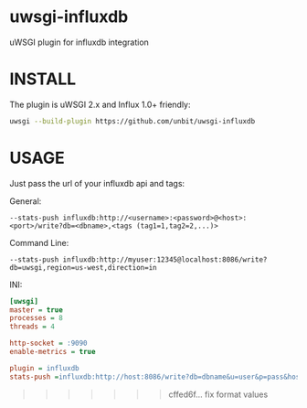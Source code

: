 uwsgi-influxdb
==============

uWSGI plugin for influxdb integration

INSTALL
=======

The plugin is uWSGI 2.x and Influx 1.0+ friendly:

```sh
uwsgi --build-plugin https://github.com/unbit/uwsgi-influxdb
```

USAGE
=====

Just pass the url of your influxdb api and tags:

General:

```
--stats-push influxdb:http://<username>:<password>@<host>:<port>/write?db=<dbname>,<tags (tag1=1,tag2=2,...)>
```

Command Line:

```
--stats-push influxdb:http://myuser:12345@localhost:8086/write?db=uwsgi,region=us-west,direction=in
```


INI:

```ini
[uwsgi]
master = true
processes = 8
threads = 4

http-socket = :9090
enable-metrics = true

plugin = influxdb
stats-push =influxdb:http://host:8086/write?db=dbname&u=user&p=pass&host=host1
```


>>>>>>> cffed6f...  fix format values
